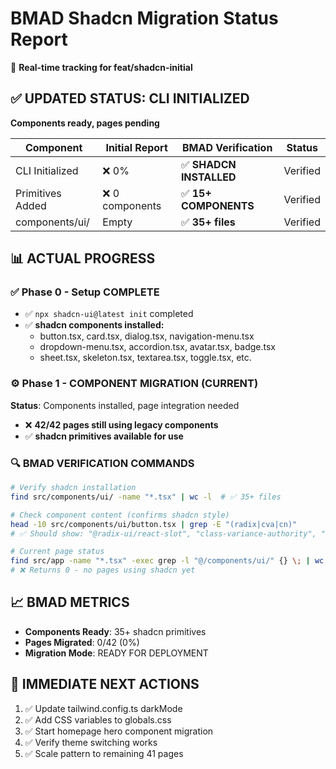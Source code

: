 # BMAD Shadcn Migration Status Report
📍 **Real-time tracking for feat/shadcn-initial**

## ✅ UPDATED STATUS: CLI INITIALIZED
**Components ready, pages pending**

| Component | Initial Report | BMAD Verification | Status |
|-----------|----------------|-------------------|--------|
| CLI Initialized | ❌ 0% | ✅ **SHADCN INSTALLED** | Verified |
| Primitives Added | ❌ 0 components | ✅ **15+ COMPONENTS** | Verified |
| components/ui/ | Empty | ✅ **35+ files** | Verified |

## 📊 ACTUAL PROGRESS

### ✅ Phase 0 - Setup COMPLETE
- ✅ `npx shadcn-ui@latest init` completed
- ✅ **shadcn components installed:**
  - button.tsx, card.tsx, dialog.tsx, navigation-menu.tsx
  - dropdown-menu.tsx, accordion.tsx, avatar.tsx, badge.tsx
  - sheet.tsx, skeleton.tsx, textarea.tsx, toggle.tsx, etc.

### ⚙️ Phase 1 - COMPONENT MIGRATION (CURRENT)
**Status**: Components installed, page integration needed
- ❌ **42/42 pages still using legacy components**
- ✅ **shadcn primitives available for use**

### 🔍 BMAD VERIFICATION COMMANDS
```bash
# Verify shadcn installation
find src/components/ui/ -name "*.tsx" | wc -l  # ✅ 35+ files

# Check component content (confirms shadcn style)
head -10 src/components/ui/button.tsx | grep -E "(radix|cva|cn)"
# ✅ Should show: "@radix-ui/react-slot", "class-variance-authority", "cn"

# Current page status
find src/app -name "*.tsx" -exec grep -l "@/components/ui/" {} \; | wc -l
# ❌ Returns 0 - no pages using shadcn yet
```

## 📈 BMAD METRICS
- **Components Ready**: 35+ shadcn primitives
- **Pages Migrated**: 0/42 (0%)
- **Migration Mode**: READY FOR DEPLOYMENT

## 🎯 IMMEDIATE NEXT ACTIONS
1. ✅ Update tailwind.config.ts darkMode
2. ✅ Add CSS variables to globals.css  
3. ✅ Start homepage hero component migration
4. ✅ Verify theme switching works
5. ✅ Scale pattern to remaining 41 pages